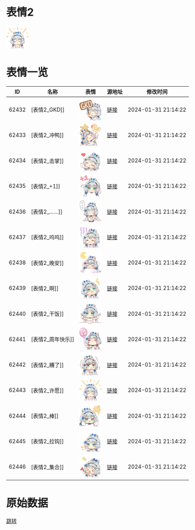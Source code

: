# 表情2

<img src="./cover.png" height="60" alt="cover" />

# 表情一览

|ID|名称|表情|源地址|修改时间|
|----|----|----|----|----|
|62432|[表情2_GKD]]|<img src="./pic/062432_%5B表情2_GKD%5D%5D.png" height="60" alt="GKD]"/>|[链接](https://i0.hdslb.com/bfs/garb/57173e412d69dd029832192e61b107434ad8eac1.png)|2024-01-31 21:14:22|
|62433|[表情2_冲鸭]]|<img src="./pic/062433_%5B表情2_冲鸭%5D%5D.png" height="60" alt="冲鸭]"/>|[链接](https://i0.hdslb.com/bfs/garb/e76bf65e464b5e1e82b00b9aa498754294ecf8d7.png)|2024-01-31 21:14:22|
|62434|[表情2_击掌]]|<img src="./pic/062434_%5B表情2_击掌%5D%5D.png" height="60" alt="击掌]"/>|[链接](https://i0.hdslb.com/bfs/garb/208712d25bbfffefb00f51eb2c977b12b98e52a8.png)|2024-01-31 21:14:22|
|62435|[表情2_+1]]|<img src="./pic/062435_%5B表情2_+1%5D%5D.png" height="60" alt="+1]"/>|[链接](https://i0.hdslb.com/bfs/garb/f9e39b7a474f01b70c9f0a71fc5554cf29bfda25.png)|2024-01-31 21:14:22|
|62436|[表情2_……]]|<img src="./pic/062436_%5B表情2_……%5D%5D.png" height="60" alt="……]"/>|[链接](https://i0.hdslb.com/bfs/garb/a9eba54c34cdc042d21e1960a317756ac4d65472.png)|2024-01-31 21:14:22|
|62437|[表情2_呜呜]]|<img src="./pic/062437_%5B表情2_呜呜%5D%5D.png" height="60" alt="呜呜]"/>|[链接](https://i0.hdslb.com/bfs/garb/f366c283318bf215656cc57251cd87a44801cda9.png)|2024-01-31 21:14:22|
|62438|[表情2_晚安]]|<img src="./pic/062438_%5B表情2_晚安%5D%5D.png" height="60" alt="晚安]"/>|[链接](https://i0.hdslb.com/bfs/garb/90d545932788169efa102df5bb23a6ef187d90d5.png)|2024-01-31 21:14:22|
|62439|[表情2_啊]]|<img src="./pic/062439_%5B表情2_啊%5D%5D.png" height="60" alt="啊]"/>|[链接](https://i0.hdslb.com/bfs/garb/6e8edf83ec1d7eed4000e91b267e80a1f08ce289.png)|2024-01-31 21:14:22|
|62440|[表情2_干饭]]|<img src="./pic/062440_%5B表情2_干饭%5D%5D.png" height="60" alt="干饭]"/>|[链接](https://i0.hdslb.com/bfs/garb/78bde0ab6c24e58e93758f7d7953b9ee287597e2.png)|2024-01-31 21:14:22|
|62441|[表情2_周年快乐]]|<img src="./pic/062441_%5B表情2_周年快乐%5D%5D.png" height="60" alt="周年快乐]"/>|[链接](https://i0.hdslb.com/bfs/garb/6276163f4158e7ea145fd8a13c98c10e77066e7b.png)|2024-01-31 21:14:22|
|62442|[表情2_糟了]]|<img src="./pic/062442_%5B表情2_糟了%5D%5D.png" height="60" alt="糟了]"/>|[链接](https://i0.hdslb.com/bfs/garb/2e4781a91a8385393b4f8a1f751ca207d0cfc94e.png)|2024-01-31 21:14:22|
|62443|[表情2_许愿]]|<img src="./pic/062443_%5B表情2_许愿%5D%5D.png" height="60" alt="许愿]"/>|[链接](https://i0.hdslb.com/bfs/garb/11dd222e9f5d7b2c596d0f206dc9d1eb4efee407.png)|2024-01-31 21:14:22|
|62444|[表情2_棒]]|<img src="./pic/062444_%5B表情2_棒%5D%5D.png" height="60" alt="棒]"/>|[链接](https://i0.hdslb.com/bfs/garb/abacb9fcc2526c00ff071917c51d7a474218609d.png)|2024-01-31 21:14:22|
|62445|[表情2_拉钩]]|<img src="./pic/062445_%5B表情2_拉钩%5D%5D.png" height="60" alt="拉钩]"/>|[链接](https://i0.hdslb.com/bfs/garb/31e12ae73ce2d260a0366e1f1df0c18a55a2543b.png)|2024-01-31 21:14:22|
|62446|[表情2_集合]]|<img src="./pic/062446_%5B表情2_集合%5D%5D.png" height="60" alt="集合]"/>|[链接](https://i0.hdslb.com/bfs/garb/a24ab2b5ab6c00c2869696ddf7132e7818c2ab1f.png)|2024-01-31 21:14:22|

# 原始数据

[跳转](./raw.json)

